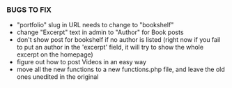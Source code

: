 ### BUGS TO FIX

- "portfolio" slug in URL needs to change to "bookshelf"
- change "Excerpt" text in admin to "Author" for Book posts 
- don't show post for bookshelf if no author is listed (right now if you fail to put an author in the 'excerpt' field, it will try to show the whole excerpt on the homepage)
- figure out how to post Videos in an easy way
- move all the new functions to a new functions.php file, and leave the old ones unedited in the original
